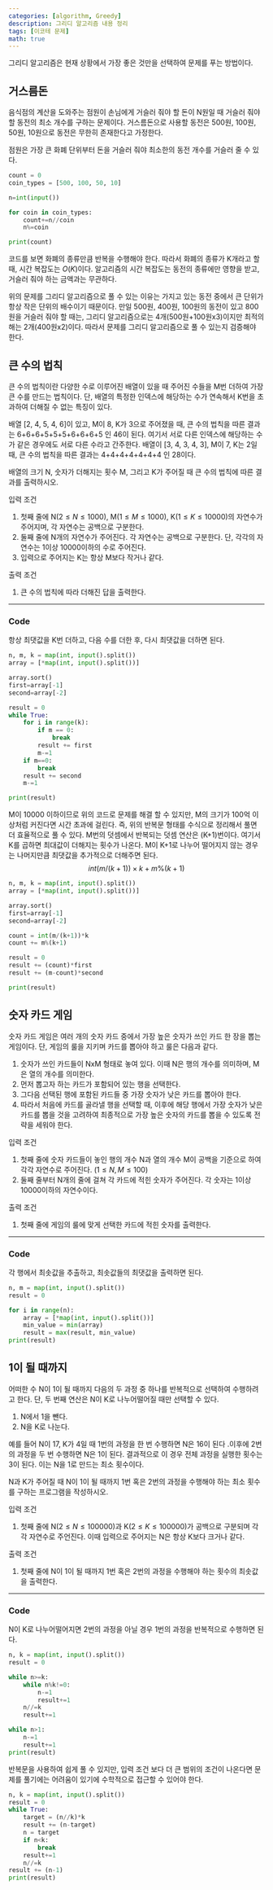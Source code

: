 ```yaml
---
categories: [algorithm, Greedy]
description: 그리디 알고리즘 내용 정리
tags: [이코테 문제]
math: true
---
```


그리디 알고리즘은 현재 상황에서 가장 좋은 것만을 선택하여 문제를 푸는 방법이다.

## 거스름돈

음식점의 계산을 도와주는 점원이 손님에게 거슬러 줘야 할 돈이 N원일 때 거슬러 줘야 할 동전의 최소 개수를 구하는 문제이다. 거스름돈으로 사용할 동전은 500원, 100원, 50원, 10원으로 동전은 무한히 존재한다고 가정한다.

점원은 가장 큰 화폐 단위부터 돈을 거슬러 줘야 최소한의 동전 개수를 거슬러 줄 수 있다.

```python
count = 0
coin_types = [500, 100, 50, 10]

n=int(input())

for coin in coin_types:
    count+=n//coin
    n%=coin

print(count)
```

코드를 보면 화폐의 종류만큼 반복을 수행해야 한다. 따라서 화폐의 종류가 K개라고 할 때, 시간 복잡도는 $O(K)$이다. 알고리즘의 시간 복잡도는 동전의 종류에만 영향을 받고, 거슬러 줘야 하는 금액과는 무관하다.

위의 문제를 그리디 알고리즘으로 풀 수 있는 이유는 가지고 있는 동전 중에서 큰 단위가 항상 작은 단위의 배수이기 때문이다. 만일 500원, 400원, 100원의 동전이 있고 800원을 거슬러 줘야 할 때는, 그리디 알고리즘으로는 4개(500원+100원x3)이지만 최적의 해는 2개(400원x2)이다. 따라서 문제를 그리디 알고리즘으로 풀 수 있는지 검증해야 한다.

## 큰 수의 법칙

큰 수의 법칙이란 다양한 수로 이루어진 배열이 있을 때 주어진 수들을 M번 더하여 가장 큰 수를 만드는 법칙이다. 단, 배열의 특정한 인덱스에 해당하는 수가 연속해서 K번을 초과하여 더해질 수 없는 특징이 있다.

배열 [2, 4, 5, 4, 6]이 있고, M이 8, K가 3으로 주어졌을 때, 큰 수의 법칙을 따른 결과는 6+6+6+5+5+5+6+6+6+5 인 46이 된다. 여기서 서로 다른 인덱스에 해당하는 수가 같은 경우에도 서로 다른 수라고 간주한다. 배열이 [3, 4, 3, 4, 3], M이 7, K는 2일 때, 큰 수의 법칙을 따른 결과는 4+4+4+4+4+4+4 인 28이다.

배열의 크기 N, 숫자가 더해지는 횟수 M, 그리고 K가 주어질 때 큰 수의 법칙에 따른 결과를 출력하시오.

입력 조건

1.   첫째 줄에 N($2\le N\le1000$), M($1\le M\le1000$), K($1\le K\le10000$)의 자연수가 주어지며, 각 자연수는 공백으로 구분한다.
2.   둘째 줄에 N개의 자연수가 주어진다. 각 자연수는 공백으로 구분한다. 단, 각각의 자연수는 1이상 10000이하의 수로 주어진다.
3.   입력으로 주어지는 K는 항상 M보다 작거나 같다.

출력 조건

1.   큰 수의 법칙에 따라 더해진 답을 출력한다.

---

### Code

항상 최댓값을 K번 더하고, 다음 수를 더한 후, 다시 최댓값을 더하면 된다.

```python
n, m, k = map(int, input().split())
array = [*map(int, input().split())]

array.sort()
first=array[-1]
second=array[-2]

result = 0
while True:
    for i in range(k):
        if m == 0:
            break
        result += first
        m-=1
    if m==0:
        break
    result += second
    m-=1

print(result)
```

M이 10000 이하이므로 위의 코드로 문제를 해결 할 수 있지만, M의 크기가 100억 이상처럼 커진다면 시간 초과에 걸린다. 즉, 위의 반복문 형태를 수식으로 정리해서 풀면 더 효율적으로 풀 수 있다. M번의 덧셈에서 반복되는 덧셈 연산은 (K+1)번이다. 여기서 K를 곱하면 최대값이 더해지는 횟수가 나온다. M이 K+1로 나누어 떨어지지 않는 경우는 나머지만큼 최댓값을 추가적으로 더해주면 된다.
$$
int(m/(k+1))\times k+m\%(k+1)
$$

```python
n, m, k = map(int, input().split())
array = [*map(int, input().split())]

array.sort()
first=array[-1]
second=array[-2]

count = int(m/(k+1))*k
count += m%(k+1)

result = 0
result += (count)*first
result += (m-count)*second

print(result)
```

## 숫자 카드 게임

숫자 카드 게임은 여러 개의 숫자 카드 중에서 가장 높은 숫자가 쓰인 카드 한 장을 뽑는 게임이다. 단, 게임의 룰을 지키며 카드를 뽑아야 하고 룰은 다음과 같다.

1.   숫자가 쓰인 카드들이 NxM 형태로 놓여 있다. 이때 N은 행의 개수를 의미하며, M은 열의 개수를 의미한다.
2.   먼저 뽑고자 하는 카드가 포함되어 있는 행을 선택한다.
3.   그다음 선택된 행에 포함된 카드들 중 가장 숫자가 낮은 카드를 뽑아야 한다.
4.   따라서 처음에 카드를 골라낼 행을 선택할 때, 이후에 해당 행에서 가장 숫자가 낮은 카드를 뽑을 것을 고려하여 최종적으로 가장 높은 숫자의 카드를 뽑을 수 있도록 전략을 세워야 한다.

입력 조건

1.   첫째 줄에 숫자 카드들이 놓인 행의 개수 N과 열의 개수 M이 공백을 기준으로 하여 각각 자연수로 주어진다. ($1\le N,M\le100$)
2.   둘째 줄부터 N개의 줄에 걸쳐 각 카드에 적힌 숫자가 주어진다. 각 숫자는 1이상 10000이하의 자연수이다.

출력 조건

1.   첫째 줄에 게임의 룰에 맞게 선택한 카드에 적힌 숫자를 출력한다.

---

### Code

각 행에서 최솟값을 추출하고, 최솟값들의 최댓값을 출력하면 된다.

```python
n, m = map(int, input().split())
result = 0

for i in range(n):
    array = [*map(int, input().split())]
    min_value = min(array)
    result = max(result, min_value)
print(result)
```

## 1이 될 때까지

어떠한 수 N이 1이 될 때까지 다음의 두 과정 중 하나를 반복적으로 선택하여 수행하려고 한다. 단, 두 번째 연산은 N이 K로 나누어떨어질 때만 선택할 수 있다.

1.   N에서 1을 뺀다.
2.   N을 K로 나눈다.

예를 들어 N이 17, K가 4일 때 1번의 과정을 한 번 수행하면 N은 16이 된다 .이후에 2번의 과정을 두 번 수행하면 N은 1이 된다. 결과적으로 이 경우 전체 과정을 실행한 횟수는 3이 된다. 이는 N을 1로 만드는 최소 횟수이다.

N과 K가 주어질 때 N이 1이 될 때까지 1번 혹은 2번의 과정을 수행해야 하는 최소 횟수를 구하는 프로그램을 작성하시오.

입력 조건

1.   첫째 줄에 N($2\le N\le100000$)과 K($2\le K\le100000$)가 공백으로 구분되며 각각 자연수로 주언진다. 이때 입력으로 주어지는 N은 항상 K보다 크거나 같다.

출력 조건

1.   첫째 줄에 N이 1이 될 때까지 1번 혹은 2번의 과정을 수행해야 하는 횟수의 최솟값을 출력한다.

---

### Code

N이 K로 나누어떨어지면 2번의 과정을 아닐 경우 1번의 과정을 반복적으로 수행하면 된다.

```python
n, k = map(int, input().split())
result = 0

while n>=k:
    while n%k!=0:
        n-=1
        result+=1
    n//=k
    result+=1

while n>1:
    n-=1
    result+=1
print(result)
```

반복문을 사용하여 쉽게 풀 수 있지만, 입력 조건 보다 더 큰 범위의 조건이 나온다면 문제를 풀기에는 어려움이 있기에 수학적으로 접근할 수 있어야 한다.

```python
n, k = map(int, input().split())
result = 0
while True:
    target = (n//k)*k
    result += (n-target)
    n = target
    if n<k:
        break
    result+=1
    n//=k
result += (n-1)
print(result)
```

